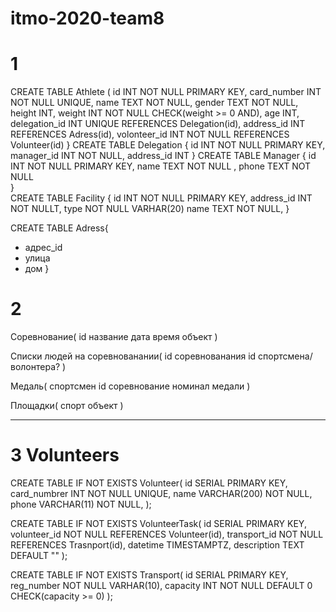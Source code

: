 # itmo-2020-team8

# 1 
CREATE TABLE Athlete (
  id            INT NOT NULL PRIMARY KEY,
  card_number   INT NOT NULL UNIQUE,
  name          TEXT NOT NULL,
  gender        TEXT NOT NULL,
  height        INT, 
  weight        INT NOT NULL CHECK(weight >= 0 AND), 
  age           INT, 
  delegation_id INT UNIQUE REFERENCES Delegation(id),
  address_id    INT REFERENCES Adress(id),
  volonteer_id  INT NOT NULL REFERENCES Volunteer(id)
}
CREATE TABLE Delegation	{
  id            INT   NOT NULL PRIMARY KEY,
  manager_id    INT   NOT NULL,
  address_id    INT
}
CREATE TABLE Manager {
  id            INT   NOT NULL PRIMARY KEY,
  name          TEXT  NOT NULL ,
  phone         TEXT  NOT NULL	
}		
CREATE TABLE Facility {
  id            INT   NOT NULL PRIMARY KEY,
  address_id    INT  NOT NULLT,
  type          NOT NULL VARHAR(20)
  name          TEXT  NOT NULL,
}	
	
CREATE TABLE Adress{
  - адрес_id
  - улица	
  - дом	
}







# 2 

Соревнование(
  id
  название
  дата
  время
  объект
)

Cписки людей на соревнованании(
  id соревнованания
  id спортсмена/волонтера?
)

Медаль(
  спортсмен
  id соревнование
  номинал медали
)

Площадки(
  спорт
  объект
)


---- 

# 3 Volunteers

CREATE TABLE IF NOT EXISTS Volunteer(
 id           SERIAL PRIMARY KEY,
 card_numbrer INT NOT NULL UNIQUE, 
 name         VARCHAR(200) NOT NULL,
 phone        VARCHAR(11) NOT NULL,
);

CREATE TABLE IF NOT EXISTS VolunteerTask(
 id           SERIAL PRIMARY KEY,
 volunteer_id NOT NULL REFERENCES Volunteer(id),
 transport_id NOT NULL REFERENCES Trasnport(id), 
 datetime     TIMESTAMPTZ,
 description  TEXT DEFAULT ""
);

CREATE TABLE IF NOT EXISTS Transport(
 id         SERIAL PRIMARY KEY,
 reg_number NOT NULL VARHAR(10),
 capacity   INT NOT NULL DEFAULT 0 CHECK(capacity >= 0)
);